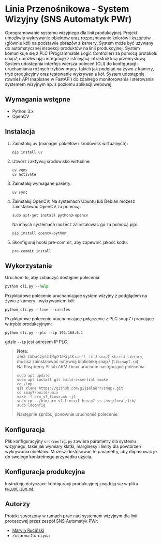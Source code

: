 # Linia Przenośnikowa - System Wizyjny (SNS Automatyk PWr)

Oprogramowanie systemu wizyjnego dla linii produkcyjnej. Projekt umożliwia wykrywanie obiektów oraz rozpoznawanie kolorów i kształtów (głównie kół) na podstawie obrazów z kamery. System może być używany do automatycznej inspekcji produktów na linii produkcyjnej. 
System komunikuje się z PLC (Programmable Logic Controller) za pomocą protokołu snap7, umożliwiając integrację z istniejącą infrastrukturą przemysłową.
System udostępnia interfejs wiersza poleceń (CLI) do konfiguracji i uruchamiania różnych trybów pracy, takich jak podgląd na żywo z kamery, tryb produkcyjny oraz testowanie wykrywania kół.
System udostępnia również API (napisane w FastAPI) do zdalnego monitorowania i sterowania systemem wizyjnym np. z poziomu aplikacji webowej.

## Wymagania wstępne

- Python 3.x
- OpenCV

## Instalacja

1. Zainstaluj uv (manager pakietów i środowisk wirtualnych):
    ```
    pip install uv
    ```

2. Utwórz i aktywuj środowisko wirtualne:
    ```
    uv venv
    uv activate
    ```

3. Zainstaluj wymagane pakiety:
    ```
    uv sync
    ```

2. Zainstaluj OpenCV:
Na systemach Ubuntu lub Debian możesz zainstalować OpenCV za pomocą:
    ```
    sudo apt-get install python3-opencv
    ```
    Na innych systemach możesz zainstalować go za pomocą pip:

    ```
    pip install opencv-python
    ```

2. Skonfiguruj hooki pre-commit, aby zapewnić jakość kodu:
    ```
    pre-commit install
    ```

## Wykorzystanie
Uruchom to, aby zobaczyć dostępne polecenia:

```python
python cli.py --help
```

Przykładowe polecenie uruchamiające system wizyjny z podglądem na żywo z kamery i wykrywaniem kół:
```
python cli.py --live --circles
```

Przykładowe polecenie uruchamiające połączenie z PLC snap7 i pracujące w trybie produkcyjnym:
```
python cli.py --plc --ip 192.168.0.1
```
gdzie `--ip` jest adresem IP PLC.

> **Note:**  
> Jeśli zobaczysz błąd taki jak `can't find snap7 shared library`, musisz zainstalować natywną bibliotekę snap7 (`libsnap7.so`).  
> Na Raspberry Pi lub ARM Linux uruchom następujące polecenia:
> ```
> sudo apt update
> sudo apt install git build-essential cmake
> cd /tmp
> git clone https://github.com/gijzelaerr/snap7.git
> cd snap7/build/unix
> make -f arm_v7_linux.mk -j4
> sudo cp ../bin/arm_v7-linux/libsnap7.so /usr/local/lib/
> sudo ldconfig
> ```
> Następnie spróbuj ponownie uruchomić polecenie.

## Konfiguracja
Plik konfiguracyjny `src/config.py` zawiera parametry dla systemu wizyjnego, takie jak wymiary klatki, marginesy i limity dla powtórzeń wykrywania obiektów. Możesz dostosować te parametry, aby dopasować je do swojego konkretnego przypadku użycia.

## Konfiguracja produkcyjna
Instrukcje dotyczące konfiguracji produkcyjnej znajdują się w pliku [`PRODUCTION.md`](PRODUCTION.md).

## Autorzy
Projekt stworzony w ramach prac nad systemem wizyjnym dla linii procesowej przez zespół SNS Automatyk PWr:
- [Marvin Ruciński](https://github.com/marvinrucinski)
- Zuzanna Gorczyca